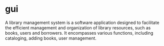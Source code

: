 # gui
 A library management system is a software application designed to facilitate the efficient management and organization of library resources, such as books, users and borrowers. It encompasses various functions, including cataloging, adding books, user management.
